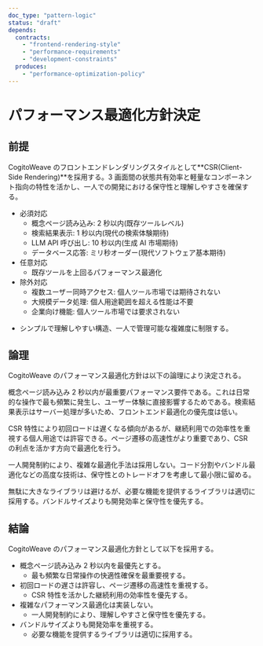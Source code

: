 ```yaml
---
doc_type: "pattern-logic"
status: "draft"
depends:
  contracts:
    - "frontend-rendering-style"
    - "performance-requirements"
    - "development-constraints"
  produces:
    - "performance-optimization-policy"
---
```


# パフォーマンス最適化方針決定

## 前提

<!-- PREMISE_BEGIN: frontend-rendering-style -->

CogitoWeave のフロントエンドレンダリングスタイルとして**CSR(Client-Side Rendering)**を採用する。3 画面間の状態共有効率と軽量なコンポーネント指向の特性を活かし、一人での開発における保守性と理解しやすさを確保する。

<!-- PREMISE_END: frontend-rendering-style -->

<!-- PREMISE_BEGIN: performance-requirements -->

- 必須対応
  - 概念ページ読み込み: 2 秒以内(既存ツールレベル)
  - 検索結果表示: 1 秒以内(現代の検索体験期待)
  - LLM API 呼び出し: 10 秒以内(生成 AI 市場期待)
  - データベース応答: ミリ秒オーダー(現代ソフトウェア基本期待)
- 任意対応
  - 既存ツールを上回るパフォーマンス最適化
- 除外対応
  - 複数ユーザー同時アクセス: 個人ツール市場では期待されない
  - 大規模データ処理: 個人用途範囲を超える性能は不要
  - 企業向け機能: 個人ツール市場では要求されない

<!-- PREMISE_END: performance-requirements -->

<!-- PREMISE_BEGIN: development-constraints -->

- シンプルで理解しやすい構造、一人で管理可能な複雑度に制限する。

<!-- PREMISE_END: development-constraints -->

## 論理

CogitoWeave のパフォーマンス最適化方針は以下の論理により決定される。

概念ページ読み込み 2 秒以内が最重要パフォーマンス要件である。これは日常的な操作で最も頻繁に発生し、ユーザー体験に直接影響するためである。検索結果表示はサーバー処理が多いため、フロントエンド最適化の優先度は低い。

CSR 特性により初回ロードは遅くなる傾向があるが、継続利用での効率性を重視する個人用途では許容できる。ページ遷移の高速性がより重要であり、CSR の利点を活かす方向で最適化を行う。

一人開発制約により、複雑な最適化手法は採用しない。コード分割やバンドル最適化などの高度な技術は、保守性とのトレードオフを考慮して最小限に留める。

無駄に大きなライブラリは避けるが、必要な機能を提供するライブラリは適切に採用する。バンドルサイズよりも開発効率と保守性を優先する。

## 結論

<!-- GLOBAL_CONCLUSION_BEGIN: performance-optimization-policy -->

CogitoWeave のパフォーマンス最適化方針として以下を採用する。

- 概念ページ読み込み 2 秒以内を最優先とする。
  - 最も頻繁な日常操作の快適性確保を最重要視する。
- 初回ロードの遅さは許容し、ページ遷移の高速性を重視する。
  - CSR 特性を活かした継続利用の効率性を優先する。
- 複雑なパフォーマンス最適化は実装しない。
  - 一人開発制約により、理解しやすさと保守性を優先する。
- バンドルサイズよりも開発効率を重視する。
  - 必要な機能を提供するライブラリは適切に採用する。

<!-- GLOBAL_CONCLUSION_END: performance-optimization-policy -->
